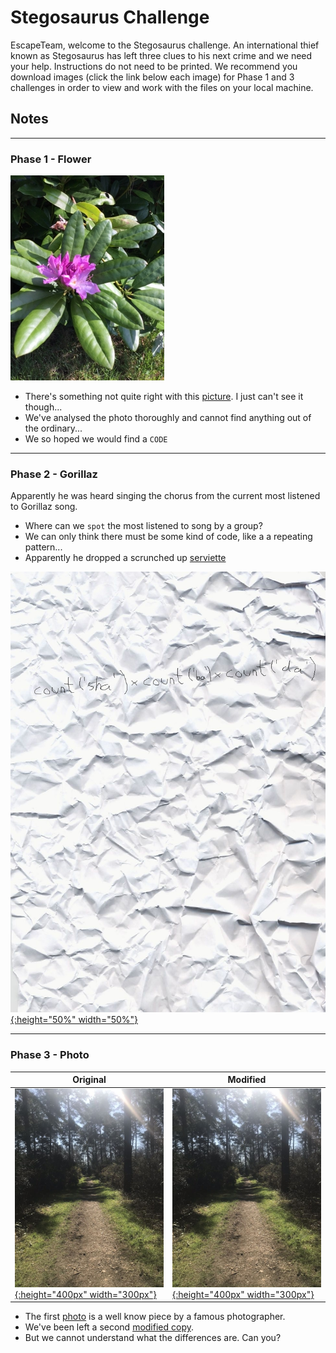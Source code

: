 # Stegosaurus Challenge

EscapeTeam, welcome to the Stegosaurus challenge. An international thief known as Stegosaurus has left three clues to his next crime and we need your help. Instructions do not need to be printed. 
We recommend you download images (click the link below each image) for Phase 1 and 3 challenges in order to view and work with the files on your local machine.


## Notes
---
### Phase 1 - Flower

[![picture](Phase1/flower.jpg)](Phase1/flower.jpg)

* There's something not quite right with this [picture](Phase1/flower.jpg). I just can't see it though... 
* We've analysed the photo thoroughly and cannot find anything out of the ordinary...
* We so hoped we would find a `CODE`

---
### Phase 2 - Gorillaz
Apparently he was heard singing the chorus from the current most listened to Gorillaz song. 
* Where can we `spot` the most listened to song by a group? 
* We can only think there must be some kind of code, like a a repeating pattern...
* Apparently he dropped a scrunched up [serviette](Phase2/paper.jpg)

[![serviette](Phase2/paper.jpg){:height="50%" width="50%"}](Phase2/paper.jpg)

---
### Phase 3 - Photo

| Original                      |                              Modified |
| ----------------------------- | ------------------------------------- |
| [![photo](Phase3/original.jpg){:height="400px" width="300px"}](Phase3/original.jpg) | [![modified copy](Phase3/modified.jpg){:height="400px" width="300px"}](Phase3/modified.jpg) |


* The first [photo](Phase3/original.jpg) is a well know piece by a famous photographer. 
* We've been left a second [modified copy](Phase3/modified.jpg). 
* But we cannot understand what the differences are. Can you?
